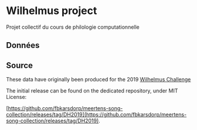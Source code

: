 # Wilhelmus project

Projet collectif du cours de philologie computationnelle

## Données

## Source

These data have originally been produced for the 2019 
[Wilhelmus Challenge](https://staticweb.hum.uu.nl/dh2019/dh2019.adho.org/wilhelmus-challenge/index.html)

The initial release can be found on the dedicated repository, under MIT License:

[https://github.com/fbkarsdorp/meertens-song-collection/releases/tag/DH2019](https://github.com/fbkarsdorp/meertens-song-collection/releases/tag/DH2019).
